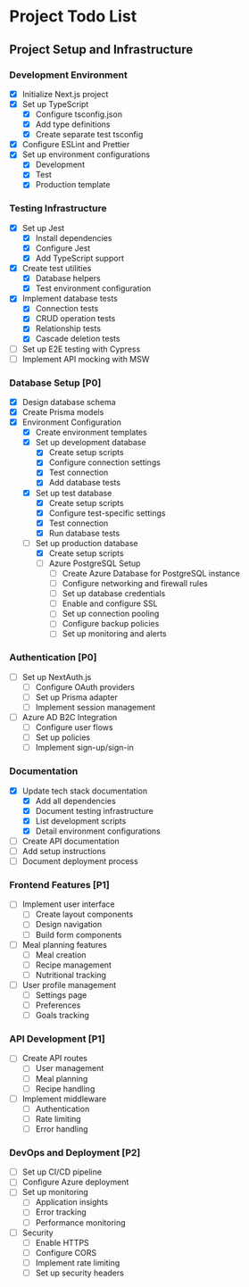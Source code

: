 # Project Todo List

## Project Setup and Infrastructure

### Development Environment
- [x] Initialize Next.js project
- [x] Set up TypeScript
  - [x] Configure tsconfig.json
  - [x] Add type definitions
  - [x] Create separate test tsconfig
- [x] Configure ESLint and Prettier
- [x] Set up environment configurations
  - [x] Development
  - [x] Test
  - [x] Production template

### Testing Infrastructure
- [x] Set up Jest
  - [x] Install dependencies
  - [x] Configure Jest
  - [x] Add TypeScript support
- [x] Create test utilities
  - [x] Database helpers
  - [x] Test environment configuration
- [x] Implement database tests
  - [x] Connection tests
  - [x] CRUD operation tests
  - [x] Relationship tests
  - [x] Cascade deletion tests
- [ ] Set up E2E testing with Cypress
- [ ] Implement API mocking with MSW

### Database Setup [P0]
- [x] Design database schema
- [x] Create Prisma models
- [x] Environment Configuration
  - [x] Create environment templates
  - [x] Set up development database
    - [x] Create setup scripts
    - [x] Configure connection settings
    - [x] Test connection
    - [x] Add database tests
  - [x] Set up test database
    - [x] Create setup scripts
    - [x] Configure test-specific settings
    - [x] Test connection
    - [x] Run database tests
  - [ ] Set up production database
    - [x] Create setup scripts
    - [ ] Azure PostgreSQL Setup
      - [ ] Create Azure Database for PostgreSQL instance
      - [ ] Configure networking and firewall rules
      - [ ] Set up database credentials
      - [ ] Enable and configure SSL
      - [ ] Set up connection pooling
      - [ ] Configure backup policies
      - [ ] Set up monitoring and alerts

### Authentication [P0]
- [ ] Set up NextAuth.js
  - [ ] Configure OAuth providers
  - [ ] Set up Prisma adapter
  - [ ] Implement session management
- [ ] Azure AD B2C Integration
  - [ ] Configure user flows
  - [ ] Set up policies
  - [ ] Implement sign-up/sign-in

### Documentation
- [x] Update tech stack documentation
  - [x] Add all dependencies
  - [x] Document testing infrastructure
  - [x] List development scripts
  - [x] Detail environment configurations
- [ ] Create API documentation
- [ ] Add setup instructions
- [ ] Document deployment process

### Frontend Features [P1]
- [ ] Implement user interface
  - [ ] Create layout components
  - [ ] Design navigation
  - [ ] Build form components
- [ ] Meal planning features
  - [ ] Meal creation
  - [ ] Recipe management
  - [ ] Nutritional tracking
- [ ] User profile management
  - [ ] Settings page
  - [ ] Preferences
  - [ ] Goals tracking

### API Development [P1]
- [ ] Create API routes
  - [ ] User management
  - [ ] Meal planning
  - [ ] Recipe handling
- [ ] Implement middleware
  - [ ] Authentication
  - [ ] Rate limiting
  - [ ] Error handling

### DevOps and Deployment [P2]
- [ ] Set up CI/CD pipeline
- [ ] Configure Azure deployment
- [ ] Set up monitoring
  - [ ] Application insights
  - [ ] Error tracking
  - [ ] Performance monitoring
- [ ] Security
  - [ ] Enable HTTPS
  - [ ] Configure CORS
  - [ ] Implement rate limiting
  - [ ] Set up security headers